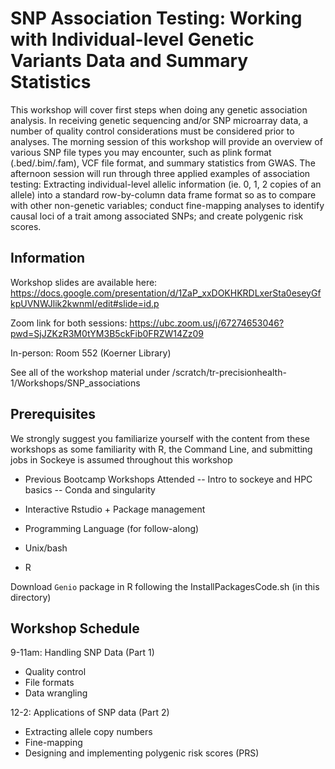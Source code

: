 # SNP Association Testing: Working with Individual-level Genetic Variants Data and Summary Statistics 

This workshop will cover first steps when doing any genetic association analysis. In receiving genetic sequencing and/or SNP microarray data, a number of quality control considerations must be considered prior to analyses. The morning session of this workshop will provide an overview of various SNP file types you may encounter, such as plink format (.bed/.bim/.fam), VCF file format, and summary statistics from GWAS. The afternoon session will run through three applied examples of association testing: Extracting individual-level allelic information (ie. 0, 1, 2 copies of an allele) into a standard row-by-column data frame format so as to compare with other non-genetic variables; conduct fine-mapping analyses to identify causal loci of a trait among associated SNPs; and create polygenic risk scores.  

## Information

Workshop slides are available here: https://docs.google.com/presentation/d/1ZaP_xxDOKHKRDLxerSta0eseyGfkpUVNWJlik2kwnmI/edit#slide=id.p

Zoom link for both sessions: https://ubc.zoom.us/j/67274653046?pwd=SjJZKzR3M0tYM3B5ckFib0FRZW14Zz09

In-person: Room 552 (Koerner Library)

See all of the workshop material under /scratch/tr-precisionhealth-1/Workshops/SNP_associations 

## Prerequisites 

We strongly suggest you familiarize yourself with the content from these workshops as some familiarity with R, the Command Line, and submitting jobs in Sockeye is assumed throughout this workshop

- Previous Bootcamp Workshops Attended
-- Intro to sockeye and HPC basics
-- Conda and singularity

- Interactive Rstudio + Package management
- Programming Language (for follow-along)
- Unix/bash
- R

Download `Genio` package in R following the InstallPackagesCode.sh (in this directory)

## Workshop Schedule

9-11am: Handling SNP Data (Part 1)
- Quality control
- File formats
- Data wrangling

12-2: Applications of SNP data (Part 2)
- Extracting allele copy numbers
- Fine-mapping
- Designing and implementing polygenic risk scores (PRS)
